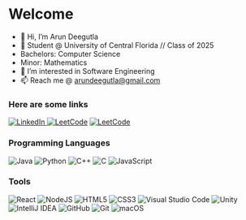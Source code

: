 <h1 align="left">Welcome</h1>

- 👋 Hi, I’m Arun Deegutla
- 🏫 Student @ University of Central Florida // Class of 2025
- Bachelors: Computer Science
- Minor: Mathematics
- 👀 I’m interested in Software Engineering
- 📫 Reach me @ arundeegutla@gmail.com

### Here are some links
<a href="https://www.linkedin.com/in/arundeegutla/">![LinkedIn](https://img.shields.io/badge/linkedin-%230077B5.svg?style=for-thebadge&logo=linkedin&logoColor=white)
</a>
<a href="https://leetcode.com/arundeegutla/">![LeetCode](https://img.shields.io/badge/LeetCode-000000?style=for-the-badge&logo=LeetCode&logoColor=#d16c06)</a> 
<a href="https://arundeegutla.me/">![LeetCode](https://img.shields.io/badge/website-000000?style=for-the-badge&logo=About.me&logoColor=white)</a> 


 
<!--- <img src="https://github-readme-stats.vercel.app/api?username=arundeegutla&count_private=true&show_icons=true&include_all_commits=true&theme=default" /> --->

### Programming Languages
![Java](https://img.shields.io/badge/java-%23ED8B00.svg?style=for-the-badge&logo=java&logoColor=white)
![Python](https://img.shields.io/badge/python-3670A0?style=for-the-badge&logo=python&logoColor=ffdd54)
![C++](https://img.shields.io/badge/c++-%2300599C.svg?style=for-the-badge&logo=c%2B%2B&logoColor=white)
![C](https://img.shields.io/badge/c-%2300599C.svg?style=for-the-badge&logo=c&logoColor=white)
![JavaScript](https://img.shields.io/badge/javascript-%23323330.svg?style=for-the-badge&logo=javascript&logoColor=%23F7DF1E)

### Tools
![React](https://img.shields.io/badge/react-%2320232a.svg?style=for-the-badge&logo=react&logoColor=%2361DAFB)
![NodeJS](https://img.shields.io/badge/node.js-6DA55F?style=for-the-badge&logo=node.js&logoColor=white)
![HTML5](https://img.shields.io/badge/html5-%23E34F26.svg?style=for-the-badge&logo=html5&logoColor=white)
![CSS3](https://img.shields.io/badge/css3-%231572B6.svg?style=for-the-badge&logo=css3&logoColor=white)
![Visual Studio Code](https://img.shields.io/badge/Visual%20Studio%20Code-0078d7.svg?style=for-the-badge&logo=visual-studio-code&logoColor=white)
![Unity](https://img.shields.io/badge/unity-%23000000.svg?style=for-the-badge&logo=unity&logoColor=white)
![IntelliJ IDEA](https://img.shields.io/badge/IntelliJIDEA-000000.svg?style=for-the-badge&logo=intellij-idea&logoColor=white)
![GitHub](https://img.shields.io/badge/github-%23121011.svg?style=for-the-badge&logo=github&logoColor=white)
![Git](https://img.shields.io/badge/git-%23F05033.svg?style=for-the-badge&logo=git&logoColor=white)
![macOS](https://img.shields.io/static/v1?style=for-the-badge&message=macOS&color=000000&logo=macOS&logoColor=FFFFFF&label=)
